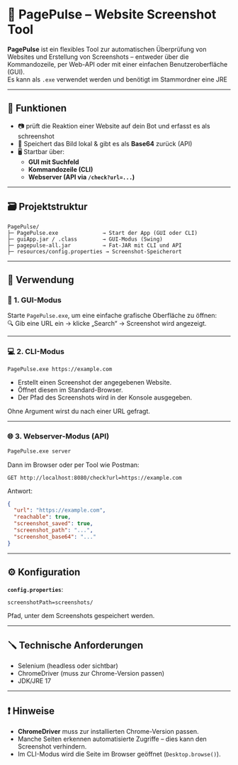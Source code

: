 
# 📸 PagePulse – Website Screenshot Tool

**PagePulse** ist ein flexibles Tool zur automatischen Überprüfung von Websites und Erstellung von Screenshots – entweder über die Kommandozeile, per Web-API oder mit einer einfachen Benutzeroberfläche (GUI).  
Es kann als `.exe` verwendet werden und benötigt im Stammordner eine JRE 

---

## 🔧 Funktionen

- 📷 prüft die Reaktion einer Website auf dein Bot und erfasst es als schreenshot
- 💾 Speichert das Bild lokal & gibt es als **Base64** zurück (API)
- 🖥️ Startbar über:
  - **GUI mit Suchfeld**
  - **Kommandozeile (CLI)**
  - **Webserver (API via `/check?url=...`)**

---

## 🗃️ Projektstruktur

```
PagePulse/
├─ PagePulse.exe              → Start der App (GUI oder CLI)
├─ guiApp.jar / .class        → GUI-Modus (Swing)
├─ pagepulse-all.jar          → Fat-JAR mit CLI und API
├─ resources/config.properties → Screenshot-Speicherort
```

---

## 🚀 Verwendung

### 📌 1. GUI-Modus

Starte `PagePulse.exe`, um eine einfache grafische Oberfläche zu öffnen:  
🔍 Gib eine URL ein → klicke „Search“ → Screenshot wird angezeigt.

---

### 💻 2. CLI-Modus

```bash
PagePulse.exe https://example.com
```

- Erstellt einen Screenshot der angegebenen Website.
- Öffnet diesen im Standard-Browser.
- Der Pfad des Screenshots wird in der Konsole ausgegeben.

Ohne Argument wirst du nach einer URL gefragt.

---

### 🌐 3. Webserver-Modus (API)

```bash
PagePulse.exe server
```

Dann im Browser oder per Tool wie Postman:

```
GET http://localhost:8080/check?url=https://example.com
```

Antwort:
```json
{
  "url": "https://example.com",
  "reachable": true,
  "screenshot_saved": true,
  "screenshot_path": "...",
  "screenshot_base64": "..."
}
```

---

## ⚙️ Konfiguration

**`config.properties`**:

```properties
screenshotPath=screenshots/
```

Pfad, unter dem Screenshots gespeichert werden.

---

## 🪛 Technische Anforderungen

- Selenium (headless oder sichtbar)
- ChromeDriver (muss zur Chrome-Version passen)
- JDK/JRE 17  


---

## ❗ Hinweise

- **ChromeDriver** muss zur installierten Chrome-Version passen.
- Manche Seiten erkennen automatisierte Zugriffe – dies kann den Screenshot verhindern.
- Im CLI-Modus wird die Seite im Browser geöffnet (`Desktop.browse()`).
